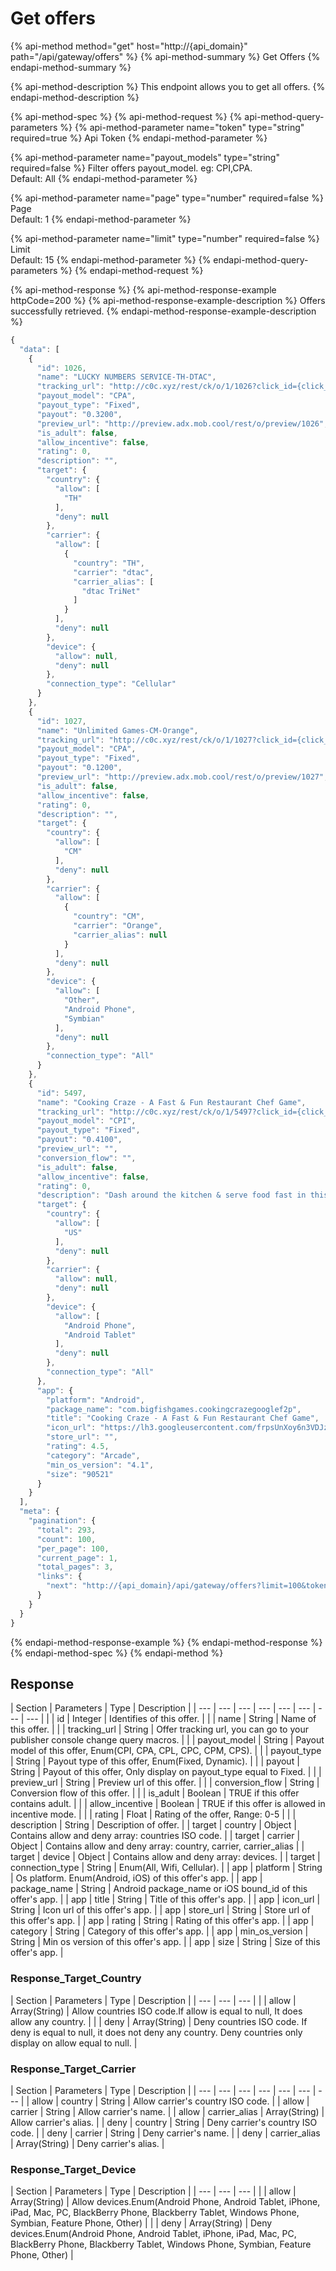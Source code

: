 # Get offers

{% api-method method="get" host="http://{api\_domain}" path="/api/gateway/offers" %}
{% api-method-summary %}
Get Offers
{% endapi-method-summary %}

{% api-method-description %}
This endpoint allows you to get all offers.
{% endapi-method-description %}

{% api-method-spec %}
{% api-method-request %}
{% api-method-query-parameters %}
{% api-method-parameter name="token" type="string" required=true %}
Api Token
{% endapi-method-parameter %}

{% api-method-parameter name="payout\_models" type="string" required=false %}
Filter offers payout\_model. eg: CPI,CPA.   
Default: All
{% endapi-method-parameter %}

{% api-method-parameter name="page" type="number" required=false %}
Page  
Default: 1
{% endapi-method-parameter %}

{% api-method-parameter name="limit" type="number" required=false %}
Limit  
Default: 15
{% endapi-method-parameter %}
{% endapi-method-query-parameters %}
{% endapi-method-request %}

{% api-method-response %}
{% api-method-response-example httpCode=200 %}
{% api-method-response-example-description %}
Offers successfully retrieved.
{% endapi-method-response-example-description %}

```javascript
{
  "data": [
    {
      "id": 1026,
      "name": "LUCKY NUMBERS SERVICE-TH-DTAC",
      "tracking_url": "http://c0c.xyz/rest/ck/o/1/1026?click_id={click_id}&sub_id={publisher_id}&sc={source}",
      "payout_model": "CPA",
      "payout_type": "Fixed",
      "payout": "0.3200",
      "preview_url": "http://preview.adx.mob.cool/rest/o/preview/1026",
      "is_adult": false,
      "allow_incentive": false,
      "rating": 0,
      "description": "",
      "target": {
        "country": {
          "allow": [
            "TH"
          ],
          "deny": null
        },
        "carrier": {
          "allow": [
            {
              "country": "TH",
              "carrier": "dtac",
              "carrier_alias": [
                "dtac TriNet"
              ]
            }
          ],
          "deny": null
        },
        "device": {
          "allow": null,
          "deny": null
        },
        "connection_type": "Cellular"
      }
    },
    {
      "id": 1027,
      "name": "Unlimited Games-CM-Orange",
      "tracking_url": "http://c0c.xyz/rest/ck/o/1/1027?click_id={click_id}&sub_id={publisher_id}&sc={source}",
      "payout_model": "CPA",
      "payout_type": "Fixed",
      "payout": "0.1200",
      "preview_url": "http://preview.adx.mob.cool/rest/o/preview/1027",
      "is_adult": false,
      "allow_incentive": false,
      "rating": 0,
      "description": "",
      "target": {
        "country": {
          "allow": [
            "CM"
          ],
          "deny": null
        },
        "carrier": {
          "allow": [
            {
              "country": "CM",
              "carrier": "Orange",
              "carrier_alias": null
            }
          ],
          "deny": null
        },
        "device": {
          "allow": [
            "Other",
            "Android Phone",
            "Symbian"
          ],
          "deny": null
        },
        "connection_type": "All"
      }
    },
    {
      "id": 5497,
      "name": "Cooking Craze - A Fast & Fun Restaurant Chef Game",
      "tracking_url": "http://c0c.xyz/rest/ck/o/1/5497?click_id={click_id}&sub_id={publisher_id}&sc={source}",
      "payout_model": "CPI",
      "payout_type": "Fixed",
      "payout": "0.4100",
      "preview_url": "",
      "conversion_flow": "",
      "is_adult": false,
      "allow_incentive": false,
      "rating": 0,
      "description": "Dash around the kitchen & serve food fast in this addictively fun cooking game!",
      "target": {
        "country": {
          "allow": [
            "US"
          ],
          "deny": null
        },
        "carrier": {
          "allow": null,
          "deny": null
        },
        "device": {
          "allow": [
            "Android Phone",
            "Android Tablet"
          ],
          "deny": null
        },
        "connection_type": "All"
      },
      "app": {
        "platform": "Android",
        "package_name": "com.bigfishgames.cookingcrazegooglef2p",
        "title": "Cooking Craze - A Fast & Fun Restaurant Chef Game",
        "icon_url": "https://lh3.googleusercontent.com/frpsUnXoy6n3VDJzTmDNacbEhFhgnPwrKT3z67JJZsS3F-5yFqpbBQ3WCeuNHciCyA=w150",
        "store_url": "",
        "rating": 4.5,
        "category": "Arcade",
        "min_os_version": "4.1",
        "size": "90521"
      }
    }
  ],
  "meta": {
    "pagination": {
      "total": 293,
      "count": 100,
      "per_page": 100,
      "current_page": 1,
      "total_pages": 3,
      "links": {
        "next": "http://{api_domain}/api/gateway/offers?limit=100&token=xxx&page=2"
      }
    }
  }
}
```
{% endapi-method-response-example %}
{% endapi-method-response %}
{% endapi-method-spec %}
{% endapi-method %}

## Response

| Section | Parameters | Type | Description |
| --- | --- | --- | --- | --- | --- | --- | --- |
|  | id | Integer | Identifies of this offer. |
|  | name | String | Name of this offer. |
|  | tracking\_url | String | Offer tracking url, you can go to your publisher console change query macros. |
|  | payout\_model | String | Payout model of this offer, Enum\(CPI, CPA, CPL, CPC, CPM, CPS\). |
|  | payout\_type | String | Payout type of this offer, Enum\(Fixed, Dynamic\). |
|  | payout | String | Payout of this offer, Only display on payout\_type equal to Fixed. |
|  | preview\_url | String | Preview url of this offer. |
|  | conversion\_flow | String | Conversion flow of this offer. |
|  | is\_adult | Boolean | TRUE if this offer contains adult. |
|  | allow\_incentive | Boolean | TRUE if this offer is allowed in incentive mode. |
|  | rating | Float | Rating of the offer, Range: 0-5 |
|  | description | String | Description of offer. |
| target | country | Object | Contains allow and deny array: countries ISO code. |
| target | carrier | Object | Contains allow and deny array: country, carrier, carrier\_alias |
| target | device | Object | Contains allow and deny array: devices. |
| target | connection\_type | String | Enum\(All, Wifi, Cellular\). |
| app | platform | String | Os platform. Enum\(Android, iOS\) of this offer's app. |
| app | package\_name | String | Android package\_name or iOS bound\_id of this offer's app. |
| app | title | String | Title of this offer's app. |
| app | icon\_url | String | Icon url of this offer's app. |
| app | store\_url | String | Store url of this offer's app. |
| app | rating | String | Rating of this offer's app. |
| app | category | String | Category of this offer's app. |
| app | min\_os\_version | String | Min os version of this offer's app. |
| app | size | String | Size of this offer's app. |

### Response\_Target\_Country

| Section | Parameters | Type | Description |
| --- | --- | --- |
|  | allow | Array\(String\) | Allow countries ISO code.If allow is equal to null, It does allow any country. |
|  | deny | Array\(String\) | Deny countries ISO code. If deny is equal to null, it does not deny any country. Deny countries only display on allow equal to null. |

### Response\_Target\_Carrier

| Section | Parameters | Type | Description |
| --- | --- | --- | --- | --- | --- | --- |
| allow | country | String | Allow carrier's country ISO code. |
| allow | carrier | String | Allow carrier's name. |
| allow | carrier\_alias | Array\(String\) | Allow carrier's alias. |
| deny | country | String | Deny carrier's country ISO code. |
| deny | carrier | String | Deny carrier's name. |
| deny | carrier\_alias | Array\(String\) | Deny carrier's alias. |

### Response\_Target\_Device

| Section | Parameters | Type | Description |
| --- | --- | --- |
|  | allow | Array\(String\) | Allow devices.Enum\(Android Phone, Android Tablet, iPhone, iPad, Mac, PC, BlackBerry Phone, Blackberry Tablet, Windows Phone, Symbian, Feature Phone, Other\) |
|  | deny | Array\(String\) | Deny devices.Enum\(Android Phone, Android Tablet, iPhone, iPad, Mac, PC, BlackBerry Phone, Blackberry Tablet, Windows Phone, Symbian, Feature Phone, Other\) |

